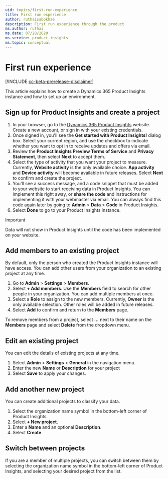```yaml
---
uid: topics/first-run-experience
title: First run experience
author: ruthaisabokhae
description: First run experience through the product
ms.author: ruthai
ms.date: 07/28/2020
ms.service: product-insights
ms.topic: conceptual
---
```


# First run experience

[!INCLUDE [cc-beta-prerelease-disclaimer]( ../includes/cc-beta-prerelease-disclaimer.md)]

This article explains how to create a Dynamics 365 Product Insights instance and how to set up an environment.

## Sign up for Product Insights and create a project

1. In your browser, go to the [Dynamics 365 Product Insights](https://pi.dynamics.com/) website. Create a new account, or sign in with your existing credentials.
2. Once signed in, you'll see the **Get started with Product Insights!** dialog box. Select your current region, and use the checkbox to indicate whether you want to opt in to receive updates and offers via email.
3. Review the **Product Insights Preview Terms of Service** and **Privacy Statement**, then select **Next** to accept them.
4. Select the type of activity that you want your project to measure. Currently, **Website activity** is the only available choice. **App activity** and **Device activity** will become available in future releases. Select **Next** to confirm and create the project.
5. You'll see a success message, and a code snippet that must be added to your website to start receiving data in Product Insights. You can implement this right away, or **share the code** and instructions for implementing it with your webmaster via email. You can always find this code again later by going to **Admin** > **Data** > **Code** in Product Insights.
6. Select **Done** to go to your Product Insights instance.

> [!IMPORTANT]
> Data will not show in Product Insights until the code has been implemented on your website.

## Add members to an existing project

By default, only the person who created the Product Insights instance will have access. You can add other users from your organization to an existing project at any time.

1. Go to **Admin** > **Settings** > **Members**.
2. Select **+ Add members**. Use the **Members** field to search for other people in your organization. You can add multiple members at once.
3. Select a **Role** to assign to the new members. Currently, **Owner** is the only available selection. Other roles will be added in future releases.
4. Select **Add** to confirm and return to the **Members** page.

To remove members from a project, select **...** next to their name on the **Members** page and select **Delete** from the dropdown menu.

## Edit an existing project

You can edit the details of existing projects at any time.

1. Select **Admin** > **Settings** > **General** in the navigation menu.
1. Enter the new **Name** or **Description** for your project
1. Select **Save** to apply your changes.

## Add another new project

You can create additional projects to classify your data.

1. Select the organization name symbol in the bottom-left corner of Product Insights.
2. Select **+ New project**.
3. Enter a **Name** and an optional **Description**.
4. Select **Create**.

## Switch between projects

If you are a member of multiple projects, you can switch between them by selecting the organization name symbol in the bottom-left corner of Product Insights, and selecting your desired project from the list.
